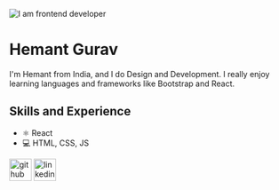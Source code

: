 ![I am frontend developer](https://www.pramukhdigital.com/wp-content/uploads/2018/07/New-PNC-Animated-Banners.gif)
# Hemant Gurav
I'm Hemant from India, and I do Design and Development. I really enjoy learning languages and frameworks like Bootstrap and React. 

## Skills and Experience
* ⚛ React
* 💻 HTML, CSS, JS



[<img src='https://cdn.jsdelivr.net/npm/simple-icons@3.0.1/icons/github.svg' alt='github' height='40'>](https://github.com/hemantgrv)  [<img src='https://cdn.jsdelivr.net/npm/simple-icons@3.0.1/icons/linkedin.svg' alt='linkedin' height='40'>](https://www.linkedin.com/in/hemantgurav04/)  

